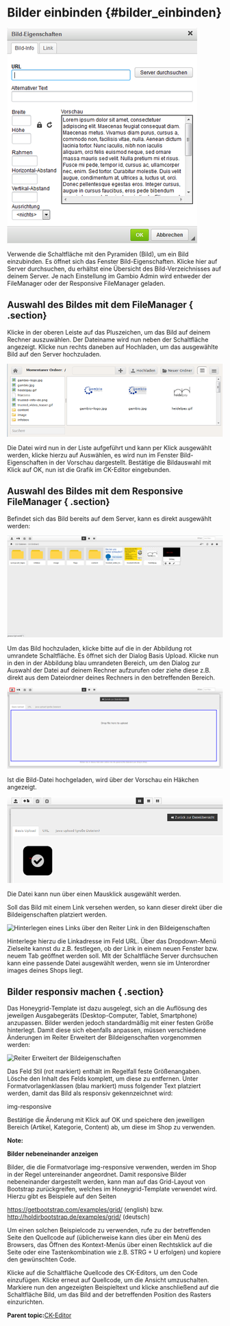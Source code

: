 # Bilder einbinden {#bilder_einbinden}

![](Bilder/Abb016_Bild_Eigenschaften.png "Bild-Eigenschaften")

Verwende die Schaltfläche mit den Pyramiden \(Bild\), um ein Bild einzubinden. Es öffnet sich das Fenster Bild-Eigenschaften. Klicke hier auf Server durchsuchen, du erhältst eine Übersicht des Bild-Verzeichnisses auf deinem Server. Je nach Einstellung im Gambio Admin wird entweder der FileManager oder der Responsive FileManager geladen.

## Auswahl des Bildes mit dem FileManager { .section}

Klicke in der oberen Leiste auf das Pluszeichen, um das Bild auf deinem Rechner auszuwählen. Der Dateiname wird nun neben der Schaltfläche angezeigt. Klicke nun rechts daneben auf Hochladen, um das ausgewählte Bild auf den Server hochzuladen.

![](Bilder/Abb017_File_Manager.png "FileManager")

Die Datei wird nun in der Liste aufgeführt und kann per Klick ausgewählt werden, klicke hierzu auf Auswählen, es wird nun im Fenster Bild-Eigenschaften in der Vorschau dargestellt. Bestätige die Bildauswahl mit Klick auf OK, nun ist die Grafik im CK-Editor eingebunden.

## Auswahl des Bildes mit dem Responsive FileManager { .section}

Befindet sich das Bild bereits auf dem Server, kann es direkt ausgewählt werden:

![](Bilder/ResponsiveFileManager.png "Responsive FileManager")

Um das Bild hochzuladen, klicke bitte auf die in der Abbildung rot umrandete Schaltfläche. Es öffnet sich der Dialog Basis Upload. Klicke nun in den in der Abbildung blau umrandeten Bereich, um den Dialog zur Auswahl der Datei auf deinem Rechner aufzurufen oder ziehe diese z.B. direkt aus dem Dateiordner deines Rechners in den betreffenden Bereich.

![](Bilder/ResponsiveFileManagerDateiUpload.png "Feld zum Hochladen der Datei")

Ist die Bild-Datei hochgeladen, wird über der Vorschau ein Häkchen angezeigt.

![](Bilder/ResponsiveFileManager_dateiHochgeladen.png "Hochladen der Bild-Datei abgeschlossen")

Die Datei kann nun über einen Mausklick ausgewählt werden.

Soll das Bild mit einem Link versehen werden, so kann dieser direkt über die Bildeigenschaften platziert werden.

![](Bilder/CK_Bildeigenschaften_Link.png "Hinterlegen eines Links über den Reiter Link
      in den Bildeigenschaften")

Hinterlege hierzu die Linkadresse im Feld URL. Über das Dropdown-Menü Zielseite kannst du z.B. festlegen, ob der Link in einem neuen Fenster bzw. neuem Tab geöffnet werden soll. MIt der Schaltfläche Server durchsuchen kann eine passende Datei ausgewählt werden, wenn sie im Unterordner images deines Shops liegt.

## Bilder responsiv machen { .section}

Das Honeygrid-Template ist dazu ausgelegt, sich an die Auflösung des jeweilgen Ausgabegeräts \(Desktop-Computer, Tablet, Smartphone\) anzupassen. Bilder werden jedoch standardmäßig mit einer festen Größe hinterlegt. Damit diese sich ebenfalls anpassen, müssen verschiedene Änderungen im Reiter Erweitert der Bildeigenschaften vorgenommen werden:

![](Bilder/CK_Bildeigenschaften_Erweitert_responsive.png "Reiter Erweitert der
        Bildeigenschaften")

Das Feld Stil \(rot markiert\) enthält im Regelfall feste Größenangaben. Lösche den Inhalt des Felds komplett, um diese zu entfernen. Unter Formatvorlagenklassen \(blau markiert\) muss folgender Text platziert werden, damit das Bild als responsiv gekennzeichnet wird:

img-responsive

Bestätige die Änderung mit Klick auf OK und speichere den jeweiligen Bereich \(Artikel, Kategorie, Content\) ab, um diese im Shop zu verwenden.

**Note:**

**Bilder nebeneinander anzeigen**

Bilder, die die Formatvorlage img-responsive verwenden, werden im Shop in der Regel untereinander angeordnet. Damit responsive Bilder nebeneinander dargestellt werden, kann man auf das Grid-Layout von Bootstrap zurückgreifen, welches im Honeygrid-Template verwendet wird. Hierzu gibt es Beispiele auf den Seiten

https://getbootstrap.com/examples/grid/ \(english\) bzw. http://holdirbootstrap.de/examples/grid/ \(deutsch\)

Um einen solchen Beispielcode zu verwenden, rufe zu der betreffenden Seite den Quellcode auf \(üblicherweise kann dies über ein Menü des Browsers, das Öffnen des Kontext-Menüs über einen Rechtsklick auf die Seite oder eine Tastenkombination wie z.B. STRG + U erfolgen\) und kopiere den gewünschten Code.

Klicke auf die Schaltfläche Quellcode des CK-Editors, um den Code einzufügen. Klicke erneut auf Quellcode, um die Ansicht umzuschalten. Markiere nun den angezeigten Beispieltext und klicke anschließend auf die Schaltfläche Bild, um das Bild and der betreffenden Position des Rasters einzurichten.

**Parent topic:**[CK-Editor](3_4_CK_Editor.md)


